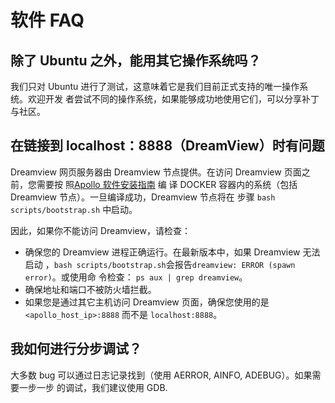 # 软件 FAQ

## 除了 Ubuntu 之外，能用其它操作系统吗？

我们只对 Ubuntu 进行了测试，这意味着它是我们目前正式支持的唯一操作系统。欢迎开发
者尝试不同的操作系统，如果能够成功地使用它们，可以分享补丁与社区。

## 在链接到 localhost：8888（DreamView）时有问题

Dreamview 网页服务器由 Dreamview 节点提供。在访问 Dreamview 页面之前，您需要按
照[Apollo 软件安装指南](../01_Installation%20Instructions/apollo_software_installation_guide.md) 编
译 DOCKER 容器内的系统（包括 Dreamview 节点）。一旦编译成功，Dreamview 节点将在
步骤 `bash scripts/bootstrap.sh` 中启动。

因此，如果你不能访问 Dreamview，请检查：

- 确保您的 Dreamview 进程正确运行。在最新版本中，如果 Dreamview 无法启动
  ，`bash scripts/bootstrap.sh`会报告`dreamview: ERROR (spawn error)`。或使用命
  令检查： `ps aux | grep dreamview`。
- 确保地址和端口不被防火墙拦截。
- 如果您是通过其它主机访问 Dreamview 页面，确保您使用的是
  `<apollo_host_ip>:8888` 而不是 `localhost:8888`。

## 我如何进行分步调试？

大多数 bug 可以通过日志记录找到（使用 AERROR, AINFO, ADEBUG）。如果需要一步一步
的调试，我们建议使用 GDB.
